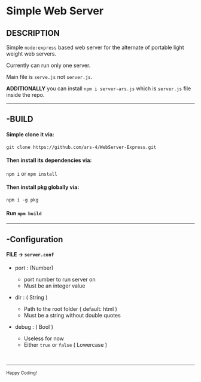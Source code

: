 # Simple Web Server

## DESCRIPTION

Simple `node:express` based web server for the alternate of portable light weight web servers.

Currently can run only one server.

Main file is `serve.js` not `server.js`.

<b>ADDITIONALLY</b> you can install `npm i server-ars.js` which is `server.js` file inside the repo.

---

## -BUILD

#### Simple clone it via:
`git clone https://github.com/ars-4/WebServer-Express.git`

#### Then install its dependencies via:
`npm i` or `npm install`

#### Then install pkg globally via:
`npm i -g pkg`

#### Run `npm build`

---

## -Configuration

#### FILE -> `server.conf`

* port : (Number)
    * port number to run server on
    * Must be an integer value

* dir : ( String )
    * Path to the root folder ( default: html )
    * Must be a string without double quotes

* debug : ( Bool )
    * Useless for now
    * Either `true` or `false` ( Lowercase )

<br>

---

<sub>Happy Coding!</sub>
